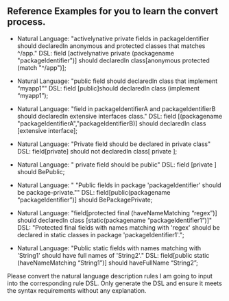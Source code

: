 ## Reference Examples for you to learn the convert process.
- Natural Language: "activelynative  private fields in packageIdentifier should declaredIn  anonymous and protected classes that matches ^/app."
  DSL: field [activelynative private (packagename "packageIdentifier")] should declaredIn class[anonymous protected (match "^/app")];

- Natural Language: "public field should declaredIn class that implement “myapp1”"
  DSL: field [public]should declaredIn class (implement “myapp1”);

- Natural Language: "field in packageIdentifierA and packageIdentifierB should declaredIn extensive interfaces class."
  DSL: field [(packagename "packageIdentifierA","packageIdentifierB)] should declaredIn class [extensive interface];

- Natural Language: "Private field should be declared in private class"
  DSL: field[private] should not declaredIn class[ private ];

- Natural Language: " private  field should be public"
  DSL: field [private ] should BePublic;

- Natural Language: " "Public fields in package 'packageIdentifier' should be package-private.""
  DSL: field[public(packagename “packageIdentifier”)] should BePackagePrivate;

- Natural Language: "field[protected final (haveNameMatching “regex”)] should declaredIn class [static(packagename “packageIdentifier1”)]"
  DSL: "Protected final fields with names matching with 'regex' should be declared in static classes in package 'packageIdentifier1'.";

- Natural Language: "Public static fields with names matching with 'String1' should have full names of 'String2'."
  DSL: field[public static (haveNameMatching “String1”)] should haveFullName “String2”;

Please convert the natural language description rules I am going to input into the corresponding rule DSL. Only generate the DSL and ensure it meets the syntax requirements without any explanation.